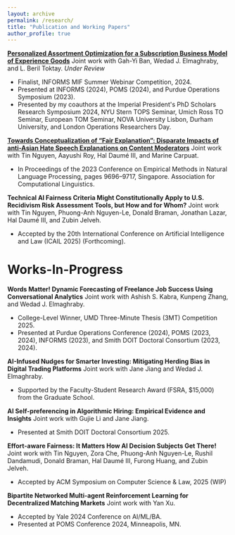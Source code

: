 ```yaml
---
layout: archive
permalink: /research/
title: "Publication and Working Papers"
author_profile: true
---
```


[**Personalized Assortment Optimization for a Subscription Business Model of Experience Goods**](https://ssrn.com/abstract=5159539) Joint work with Gah-Yi Ban, Wedad J. Elmaghraby, and L. Beril Toktay. *Under Review*
 * Finalist, INFORMS MIF Summer Webinar Competition, 2024.
 * Presented at INFORMS (2024), POMS (2024), and Purdue Operations Symposium (2023). 
 * Presented by my coauthors at the Imperial President's PhD Scholars Research Symposium 2024, NYU Stern TOPS Seminar, Umich Ross TO Seminar, European TOM Seminar, NOVA University Lisbon, Durham University, and London Operations Researchers Day. 

[**Towards Conceptualization of “Fair Explanation”: Disparate Impacts of anti-Asian Hate Speech Explanations on Content Moderators**](https://aclanthology.org/2023.emnlp-main.602) Joint work with Tin Nguyen, Aayushi Roy, Hal Daumé III, and Marine Carpuat. 
 * In Proceedings of the 2023 Conference on Empirical Methods in Natural Language Processing, pages 9696–9717, Singapore. Association for Computational Linguistics.

**Technical AI Fairness Criteria Might Constitutionally Apply to U.S. Recidivism Risk Assessment Tools, but How and for Whom?** Joint work with Tin Nguyen, Phuong-Anh Nguyen-Le, Donald Braman, Jonathan Lazar, Hal Daumé III, and Zubin Jelveh.
 * Accepted by the 20th International Conference on Artificial Intelligence and Law (ICAIL 2025) (Forthcoming).

# Works-In-Progress
**Words Matter! Dynamic Forecasting of Freelance Job Success Using Conversational Analytics** Joint work with Ashish S. Kabra, Kunpeng Zhang, and Wedad J. Elmaghraby.
 * College-Level Winner, UMD Three-Minute Thesis (3MT) Competition 2025.
 * Presented at Purdue Operations Conference (2024), POMS (2023, 2024), INFORMS (2023), and Smith DOIT Doctoral Consortium (2023, 2024).

**AI-Infused Nudges for Smarter Investing: Mitigating Herding Bias in Digital Trading Platforms** Joint work with Jane Jiang and Wedad J. Elmaghraby.
 * Supported by the Faculty-Student Research Award (FSRA, $15,000) from the Graduate School.

**AI Self-preferencing in Algorithmic Hiring: Empirical Evidence and Insights** Joint work with Gujie Li and Jane Jiang.
 * Presented at Smith DOIT Doctoral Consortium 2025. 

**Effort-aware Fairness: It Matters How AI Decision Subjects Get There!** Joint work with Tin Nguyen, Zora Che, Phuong-Anh Nguyen-Le, Rushil Dandamudi, Donald Braman, Hal Daumé III, Furong Huang, and Zubin Jelveh.
 * Accepted by ACM Symposium on Computer Science & Law, 2025 (WIP)

<!-- **Hide and Seek at the German Federal Constitutional Court: Identifying the Justice Referee with Author Topic Model** Joint work with Tin Nguyen, Andrew Mao, Jordan Boyd-Graber, and Christoph Engel. -->

**Bipartite Networked Multi-agent Reinforcement Learning for Decentralized Matching Markets** Joint work with Yan Xu.
 * Accepted by Yale 2024 Conference on AI/ML/BA.
 * Presented at POMS Conference 2024, Minneapolis, MN.



